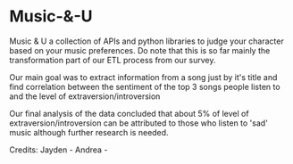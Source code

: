 # Music-&-U
Music &amp; U a collection of APIs and python libraries to judge your character based on your music preferences.
Do note that this is so far mainly the transformation part of our ETL process from our survey.

Our main goal was to extract information from a song just by it's title and find
correlation between the sentiment of the top 3 songs people listen to and the level of extraversion/introversion

Our final analysis of the data concluded that about 5% of level of extraversion/introversion can be attributed to those who listen to 'sad' music
although further research is needed.

Credits:
Jayden - 
Andrea - 
